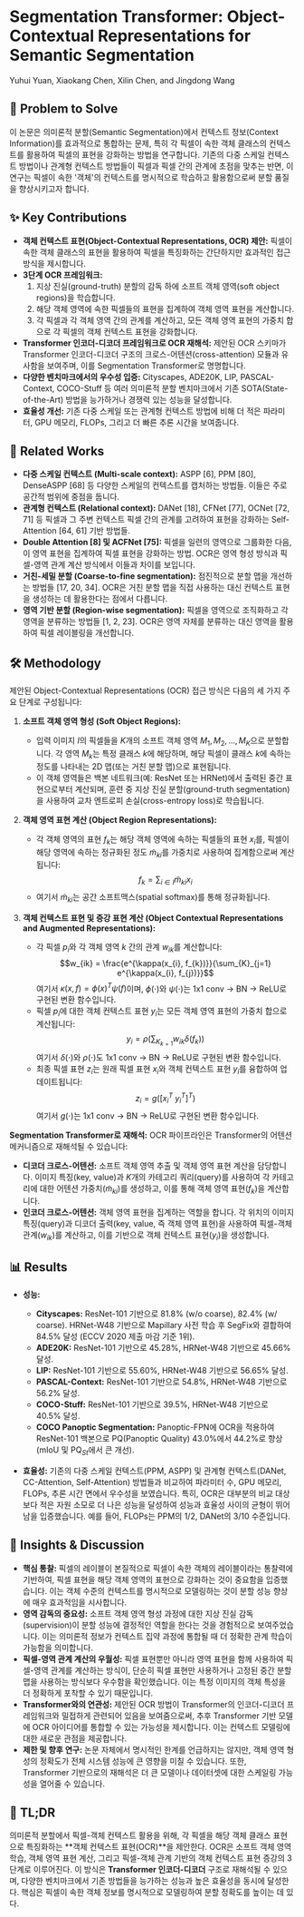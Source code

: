 # Segmentation Transformer: Object-Contextual Representations for Semantic Segmentation

Yuhui Yuan, Xiaokang Chen, Xilin Chen, and Jingdong Wang

## 🧩 Problem to Solve

이 논문은 의미론적 분할(Semantic Segmentation)에서 컨텍스트 정보(Context Information)를 효과적으로 통합하는 문제, 특히 각 픽셀이 속한 객체 클래스의 컨텍스트를 활용하여 픽셀의 표현을 강화하는 방법을 연구합니다. 기존의 다중 스케일 컨텍스트 방법이나 관계형 컨텍스트 방법들이 픽셀과 픽셀 간의 관계에 초점을 맞추는 반면, 이 연구는 픽셀이 속한 '객체'의 컨텍스트를 명시적으로 학습하고 활용함으로써 분할 품질을 향상시키고자 합니다.

## ✨ Key Contributions

- **객체 컨텍스트 표현(Object-Contextual Representations, OCR) 제안:** 픽셀이 속한 객체 클래스의 표현을 활용하여 픽셀을 특징화하는 간단하지만 효과적인 접근 방식을 제시합니다.
- **3단계 OCR 프레임워크:**
  1. 지상 진실(ground-truth) 분할의 감독 하에 소프트 객체 영역(soft object regions)을 학습합니다.
  2. 해당 객체 영역에 속한 픽셀들의 표현을 집계하여 객체 영역 표현을 계산합니다.
  3. 각 픽셀과 각 객체 영역 간의 관계를 계산하고, 모든 객체 영역 표현의 가중치 합으로 각 픽셀의 객체 컨텍스트 표현을 강화합니다.
- **Transformer 인코더-디코더 프레임워크로 OCR 재해석:** 제안된 OCR 스키마가 Transformer 인코더-디코더 구조의 크로스-어텐션(cross-attention) 모듈과 유사함을 보여주며, 이를 Segmentation Transformer로 명명합니다.
- **다양한 벤치마크에서의 우수성 입증:** Cityscapes, ADE20K, LIP, PASCAL-Context, COCO-Stuff 등 여러 의미론적 분할 벤치마크에서 기존 SOTA(State-of-the-Art) 방법을 능가하거나 경쟁력 있는 성능을 달성합니다.
- **효율성 개선:** 기존 다중 스케일 또는 관계형 컨텍스트 방법에 비해 더 적은 파라미터, GPU 메모리, FLOPs, 그리고 더 빠른 추론 시간을 보여줍니다.

## 📎 Related Works

- **다중 스케일 컨텍스트 (Multi-scale context):** ASPP [6], PPM [80], DenseASPP [68] 등 다양한 스케일의 컨텍스트를 캡처하는 방법들. 이들은 주로 공간적 범위에 중점을 둡니다.
- **관계형 컨텍스트 (Relational context):** DANet [18], CFNet [77], OCNet [72, 71] 등 픽셀과 그 주변 컨텍스트 픽셀 간의 관계를 고려하여 표현을 강화하는 Self-Attention [64, 61] 기반 방법들.
- **Double Attention [8] 및 ACFNet [75]:** 픽셀을 일련의 영역으로 그룹화한 다음, 이 영역 표현을 집계하여 픽셀 표현을 강화하는 방법. OCR은 영역 형성 방식과 픽셀-영역 관계 계산 방식에서 이들과 차이를 보입니다.
- **거친-세밀 분할 (Coarse-to-fine segmentation):** 점진적으로 분할 맵을 개선하는 방법들 [17, 20, 34]. OCR은 거친 분할 맵을 직접 사용하는 대신 컨텍스트 표현을 생성하는 데 활용한다는 점에서 다릅니다.
- **영역 기반 분할 (Region-wise segmentation):** 픽셀을 영역으로 조직화하고 각 영역을 분류하는 방법들 [1, 2, 23]. OCR은 영역 자체를 분류하는 대신 영역을 활용하여 픽셀 레이블링을 개선합니다.

## 🛠️ Methodology

제안된 Object-Contextual Representations (OCR) 접근 방식은 다음의 세 가지 주요 단계로 구성됩니다:

1. **소프트 객체 영역 형성 (Soft Object Regions):**

   - 입력 이미지 $I$의 픽셀들을 $K$개의 소프트 객체 영역 $M_{1}, M_{2}, \dots, M_{K}$으로 분할합니다. 각 영역 $M_{k}$는 특정 클래스 $k$에 해당하며, 해당 픽셀이 클래스 $k$에 속하는 정도를 나타내는 2D 맵(또는 거친 분할 맵)으로 표현됩니다.
   - 이 객체 영역들은 백본 네트워크(예: ResNet 또는 HRNet)에서 출력된 중간 표현으로부터 계산되며, 훈련 중 지상 진실 분할(ground-truth segmentation)을 사용하여 교차 엔트로피 손실(cross-entropy loss)로 학습됩니다.

2. **객체 영역 표현 계산 (Object Region Representations):**

   - 각 객체 영역의 표현 $f_{k}$는 해당 객체 영역에 속하는 픽셀들의 표현 $x_{i}$를, 픽셀이 해당 영역에 속하는 정규화된 정도 $\tilde{m}_{ki}$를 가중치로 사용하여 집계함으로써 계산됩니다:
     $$f_{k} = \sum_{i \in I} \tilde{m}_{ki} x_{i}$$
   - 여기서 $\tilde{m}_{ki}$는 공간 소프트맥스(spatial softmax)를 통해 정규화됩니다.

3. **객체 컨텍스트 표현 및 증강 표현 계산 (Object Contextual Representations and Augmented Representations):**
   - 각 픽셀 $p_{i}$와 각 객체 영역 $k$ 간의 관계 $w_{ik}$를 계산합니다:
     $$w_{ik} = \frac{e^{\kappa(x_{i}, f_{k})}}{\sum_{K}_{j=1} e^{\kappa(x_{i}, f_{j})}}$$
     여기서 $\kappa(x,f) = \phi(x)^{T}\psi(f)$이며, $\phi(\cdot)$와 $\psi(\cdot)$는 1x1 conv → BN → ReLU로 구현된 변환 함수입니다.
   - 픽셀 $p_{i}$에 대한 객체 컨텍스트 표현 $y_{i}$는 모든 객체 영역 표현의 가중치 합으로 계산됩니다:
     $$y_{i} = \rho\left(\sum_{K}_{k=1} w_{ik} \delta(f_{k})\right)$$
     여기서 $\delta(\cdot)$와 $\rho(\cdot)$도 1x1 conv → BN → ReLU로 구현된 변환 함수입니다.
   - 최종 픽셀 표현 $z_{i}$는 원래 픽셀 표현 $x_{i}$와 객체 컨텍스트 표현 $y_{i}$를 융합하여 업데이트됩니다:
     $$z_{i} = g([x_{i}^{T} \ y_{i}^{T}]^{T})$$
     여기서 $g(\cdot)$는 1x1 conv → BN → ReLU로 구현된 변환 함수입니다.

**Segmentation Transformer로 재해석:**
OCR 파이프라인은 Transformer의 어텐션 메커니즘으로 재해석될 수 있습니다:

- **디코더 크로스-어텐션:** 소프트 객체 영역 추출 및 객체 영역 표현 계산을 담당합니다. 이미지 특징(key, value)과 $K$개의 카테고리 쿼리(query)를 사용하여 각 카테고리에 대한 어텐션 가중치($\tilde{m}_{ki}$)를 생성하고, 이를 통해 객체 영역 표현($f_k$)을 계산합니다.
- **인코더 크로스-어텐션:** 객체 영역 표현을 집계하는 역할을 합니다. 각 위치의 이미지 특징(query)과 디코더 출력(key, value, 즉 객체 영역 표현)을 사용하여 픽셀-객체 관계($w_{ik}$)를 계산하고, 이를 기반으로 객체 컨텍스트 표현($y_i$)을 생성합니다.

## 📊 Results

- **성능:**

  - **Cityscapes:** ResNet-101 기반으로 81.8% (w/o coarse), 82.4% (w/ coarse). HRNet-W48 기반으로 Mapillary 사전 학습 후 SegFix와 결합하여 84.5% 달성 (ECCV 2020 제출 마감 기준 1위).
  - **ADE20K:** ResNet-101 기반으로 45.28%, HRNet-W48 기반으로 45.66% 달성.
  - **LIP:** ResNet-101 기반으로 55.60%, HRNet-W48 기반으로 56.65% 달성.
  - **PASCAL-Context:** ResNet-101 기반으로 54.8%, HRNet-W48 기반으로 56.2% 달성.
  - **COCO-Stuff:** ResNet-101 기반으로 39.5%, HRNet-W48 기반으로 40.5% 달성.
  - **COCO Panoptic Segmentation:** Panoptic-FPN에 OCR을 적용하여 ResNet-101 백본으로 PQ(Panoptic Quality) 43.0%에서 44.2%로 향상 (mIoU 및 PQ$_{St}$에서 큰 개선).

- **효율성:** 기존의 다중 스케일 컨텍스트(PPM, ASPP) 및 관계형 컨텍스트(DANet, CC-Attention, Self-Attention) 방법들과 비교하여 파라미터 수, GPU 메모리, FLOPs, 추론 시간 면에서 우수성을 보였습니다. 특히, OCR은 대부분의 비교 대상보다 적은 자원 소모로 더 나은 성능을 달성하여 성능과 효율성 사이의 균형이 뛰어남을 입증했습니다. 예를 들어, FLOPs는 PPM의 1/2, DANet의 3/10 수준입니다.

## 🧠 Insights & Discussion

- **핵심 통찰:** 픽셀의 레이블이 본질적으로 픽셀이 속한 객체의 레이블이라는 통찰력에 기반하여, 픽셀 표현을 해당 객체 영역의 표현으로 강화하는 것이 중요함을 입증했습니다. 이는 객체 수준의 컨텍스트를 명시적으로 모델링하는 것이 분할 성능 향상에 매우 효과적임을 시사합니다.
- **영역 감독의 중요성:** 소프트 객체 영역 형성 과정에 대한 지상 진실 감독(supervision)이 분할 성능에 결정적인 역할을 한다는 것을 경험적으로 보여주었습니다. 이는 의미론적 정보가 컨텍스트 집약 과정에 통합될 때 더 정확한 관계 학습이 가능함을 의미합니다.
- **픽셀-영역 관계 계산의 우월성:** 픽셀 표현뿐만 아니라 영역 표현을 함께 사용하여 픽셀-영역 관계를 계산하는 방식이, 단순히 픽셀 표현만 사용하거나 고정된 중간 분할 맵을 사용하는 방식보다 우수함을 확인했습니다. 이는 특정 이미지의 객체 특성을 더 정확하게 포착할 수 있기 때문입니다.
- **Transformer와의 연관성:** 제안된 OCR 방법이 Transformer의 인코더-디코더 프레임워크와 밀접하게 관련되어 있음을 보여줌으로써, 추후 Transformer 기반 모델에 OCR 아이디어를 통합할 수 있는 가능성을 제시합니다. 이는 컨텍스트 모델링에 대한 새로운 관점을 제공합니다.
- **제한 및 향후 연구:** 논문 자체에서 명시적인 한계를 언급하지는 않지만, 객체 영역 형성의 정확도가 전체 시스템 성능에 큰 영향을 미칠 수 있습니다. 또한, Transformer 기반으로의 재해석은 더 큰 모델이나 데이터셋에 대한 스케일링 가능성을 열어줄 수 있습니다.

## 📌 TL;DR

의미론적 분할에서 픽셀-객체 컨텍스트 활용을 위해, 각 픽셀을 해당 객체 클래스 표현으로 특징화하는 **객체 컨텍스트 표현(OCR)**을 제안한다. OCR은 소프트 객체 영역 학습, 객체 영역 표현 계산, 그리고 픽셀-객체 관계 기반의 객체 컨텍스트 표현 증강의 3단계로 이루어진다. 이 방식은 **Transformer 인코더-디코더** 구조로 재해석될 수 있으며, 다양한 벤치마크에서 기존 방법들을 능가하는 성능과 높은 효율성을 동시에 달성한다. 핵심은 픽셀이 속한 객체 정보를 명시적으로 모델링하여 분할 정확도를 높이는 데 있다.
